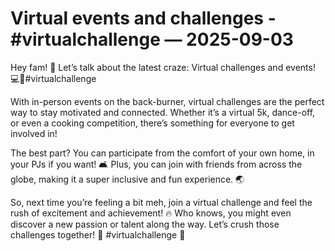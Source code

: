 # Virtual events and challenges - #virtualchallenge — 2025-09-03

Hey fam! 🌟 Let’s talk about the latest craze: Virtual challenges and events! 💻🏃#virtualchallenge 

With in-person events on the back-burner, virtual challenges are the perfect way to stay motivated and connected. Whether it’s a virtual 5k, dance-off, or even a cooking competition, there’s something for everyone to get involved in!

The best part? You can participate from the comfort of your own home, in your PJs if you want! 🛋️ Plus, you can join with friends from across the globe, making it a super inclusive and fun experience. 🌏

So, next time you’re feeling a bit meh, join a virtual challenge and feel the rush of excitement and achievement! 🔥 Who knows, you might even discover a new passion or talent along the way. Let’s crush those challenges together! 💪 #virtualchallenge 💫
